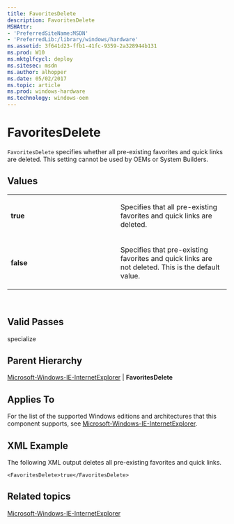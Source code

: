 ```yaml
---
title: FavoritesDelete
description: FavoritesDelete
MSHAttr:
- 'PreferredSiteName:MSDN'
- 'PreferredLib:/library/windows/hardware'
ms.assetid: 3f641d23-ffb1-41fc-9359-2a328944b131
ms.prod: W10
ms.mktglfcycl: deploy
ms.sitesec: msdn
ms.author: alhopper
ms.date: 05/02/2017
ms.topic: article
ms.prod: windows-hardware
ms.technology: windows-oem
---
```


# FavoritesDelete


`FavoritesDelete` specifies whether all pre-existing favorites and quick links are deleted. This setting cannot be used by OEMs or System Builders.

## Values


<table>
<colgroup>
<col width="50%" />
<col width="50%" />
</colgroup>
<tbody>
<tr class="odd">
<td><p><strong>true</strong></p></td>
<td><p>Specifies that all pre-existing favorites and quick links are deleted.</p></td>
</tr>
<tr class="even">
<td><p><strong>false</strong></p></td>
<td><p>Specifies that pre-existing favorites and quick links are not deleted. This is the default value.</p></td>
</tr>
</tbody>
</table>

 

## Valid Passes


specialize

## Parent Hierarchy


[Microsoft-Windows-IE-InternetExplorer](microsoft-windows-ie-internetexplorer.md) | **FavoritesDelete**

## Applies To


For the list of the supported Windows editions and architectures that this component supports, see [Microsoft-Windows-IE-InternetExplorer](microsoft-windows-ie-internetexplorer.md).

## XML Example


The following XML output deletes all pre-existing favorites and quick links.

``` syntax
<FavoritesDelete>true</FavoritesDelete>
```

## Related topics


[Microsoft-Windows-IE-InternetExplorer](microsoft-windows-ie-internetexplorer.md)

 

 







